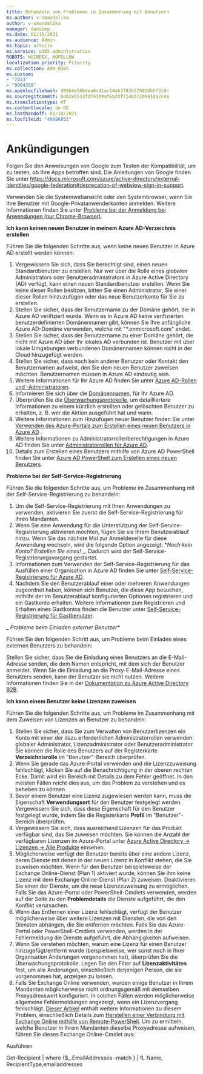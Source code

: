 ```yaml
---
title: Behandeln von Problemen im Zusammenhang mit Benutzern
ms.author: v-smandalika
author: v-smandalika
manager: dansimp
ms.date: 01/15/2021
ms.audience: Admin
ms.topic: article
ms.service: o365-administration
ROBOTS: NOINDEX, NOFOLLOW
localization_priority: Priority
ms.collection: Adm_O365
ms.custom:
- "7813"
- "9004358"
ms.openlocfilehash: d9964e50bdea0c41ac14ab3783b579034b5f2c8c
ms.sourcegitcommit: 6d02eb533fd74199af6b20f714b3720991da2c4a
ms.translationtype: HT
ms.contentlocale: de-DE
ms.lasthandoff: 01/18/2021
ms.locfileid: "49886852"
---
```

# <a name="announcements"></a>Ankündigungen

Folgen Sie den Anweisungen von Google zum Testen der Kompatibilität, um zu testen, ob Ihre Apps betroffen sind. Die Anleitungen von Google finden Sie unter https://docs.microsoft.com/azure/active-directory/external-identities/google-federation#deprecation-of-webview-sign-in-support.

Verwenden Sie die Systemwebansicht oder den Systembrowser, wenn Sie Ihre Benutzer mit Google-Privatanwenderkonten anmelden. Weitere Informationen finden Sie unter [Probleme bei der Anmeldung bei Anwendungen (nur Chrome-Browser)](https://docs.microsoft.com/office365/troubleshoot/miscellaneous/chrome-behavior-affects-applications).


**Ich kann keinen neuen Benutzer in meinem Azure AD-Verzeichnis erstellen**

Führen Sie die folgenden Schritte aus, wenn keine neuen Benutzer in Azure AD erstellt werden können:

1. Vergewissern Sie sich, dass Sie berechtigt sind, einen neuen Standardbenutzer zu erstellen. Nur wer über die Rolle eines globalen Administrators oder Benutzeradministrators in Azure Active Directory (AD) verfügt, kann einen neuen Standardbenutzer erstellen. Wenn Sie keine dieser Rollen besitzen, bitten Sie einen Administrator, Sie einer dieser Rollen hinzuzufügen oder das neue Benutzerkonto für Sie zu erstellen.
2. Stellen Sie sicher, dass der Benutzername zu der Domäne gehört, die in Azure AD verifiziert wurde. Wenn es in Azure AD keine verifizierten benutzerdefinierten Domänennamen gibt, können Sie Ihre anfängliche Azure AD-Domäne verwenden, welche mit "*.onmicrosoft.com" endet.
3. Stellen Sie sicher, dass der Benutzername zu einer Domäne gehört, die nicht mit Azure AD über Ihr lokales AD verbunden ist. Benutzer mit über lokale Umgebungen verbundenen Domänennamen können nicht in der Cloud hinzugefügt werden.
4. Stellen Sie sicher, dass noch kein anderer Benutzer oder Kontakt den Benutzernamen aufweist, den Sie dem neuen Benutzer zuweisen möchten. Benutzernamen müssen in Azure AD eindeutig sein.
5. Weitere Informationen für Ihr Azure AD finden Sie unter [Azure AD-Rollen und -Administratoren](https://ms.portal.azure.com/#blade/Microsoft_AAD_IAM/ActiveDirectoryMenuBlade/RolesAndAdministrators).
6. Informieren Sie sich über die [Domänennamen,](https://ms.portal.azure.com/#blade/Microsoft_AAD_IAM/ActiveDirectoryMenuBlade/Domains) für Ihr Azure AD.
7. Überprüfen Sie die [Überwachungsprotokolle](https://ms.portal.azure.com/#blade/Microsoft_AAD_IAM/ActiveDirectoryMenuBlade/Audit), um detailliertere Informationen zu einem kürzlich erstellten oder gelöschten Benutzer zu erhalten, z. B. wer die Aktion ausgeführt hat und wann.
8. Weitere Informationen zum Hinzufügen neuer Benutzer finden Sie unter [Verwenden des Azure-Portals zum Erstellen eines neuen Benutzers in Azure AD](https://docs.microsoft.com/azure/active-directory/fundamentals/add-users-azure-active-directory) .
9. Weitere Informationen zu Administratorrollenberechtigungen in Azure AD finden Sie unter [Administratorrollen für Azure AD](https://docs.microsoft.com/azure/active-directory/roles/permissions-reference).
10. Details zum Erstellen eines Benutzers mithilfe von Azure AD PowerShell finden Sie unter [Azure AD PowerShell zum Erstellen eines neuen Benutzers](https://docs.microsoft.com/powershell/module/azuread/new-azureaduser).

**Probleme bei der Self-Service-Registrierung**

Führen Sie die folgenden Schritte aus, um Probleme im Zusammenhang mit der Self-Service-Registrierung zu behandeln:

1. Um die Self-Service-Registrierung mit Ihren Anwendungen zu verwenden, aktivieren Sie zuerst die Self-Service-Registrierung für Ihren Mandanten. 
2. Wenn Sie eine Anwendung für die Unterstützung der Self-Service-Registrierung aktivieren möchten, fügen Sie sie Ihrem Benutzerablauf hinzu. Wenn Sie das nächste Mal zur Anmeldeseite für diese Anwendung wechseln, wird die folgende Option angezeigt: **_Noch kein Konto? Erstellen Sie eines!_* _. Dadurch wird der Self-Service-Registrierungsvorgang gestartet.
3. Informationen zum Verwenden der Self-Service-Registrierung für das Ausfüllen einer Organisation in Azure AD finden Sie unter [Self-Service-Registrierung für Azure AD](https://docs.microsoft.com/azure/active-directory/enterprise-users/directory-self-service-signup).
4. Nachdem Sie den Benutzerablauf einer oder mehreren Anwendungen zugeordnet haben, können sich Benutzer, die diese App besuchen, mithilfe der im Benutzerablauf konfigurierten Optionen registrieren und ein Gastkonto erhalten. Weitere Informationen zum Registrieren und Erhalten eines Gastkontos finden die Benutzer unter [Self-Service-Registrierung für Gastbenutzer](https://docs.microsoft.com/azure/active-directory/external-identities/self-service-sign-up-user-flow).

_ *Probleme beim Einladen externer Benutzer**

Führen Sie den folgenden Schritt aus, um Probleme beim Einladen eines externen Benutzers zu behandeln:

Stellen Sie sicher, dass Sie die Einladung eines Benutzers an die E-Mail-Adresse senden, die dem Namen entspricht, mit dem sich der Benutzer anmeldet. Wenn Sie die Einladung an die Proxy-E-Mail-Adresse eines Benutzers senden, kann der Benutzer sie nicht nutzen. Weitere Informationen finden Sie in der [Dokumentation zu Azure Active Directory B2B](https://docs.microsoft.com/azure/active-directory/external-identities/).

**Ich kann einem Benutzer keine Lizenzen zuweisen**

Führen Sie die folgenden Schritte aus, um Probleme im Zusammenhang mit dem Zuweisen von Lizenzen an Benutzer zu behandeln:

1. Stellen Sie sicher, dass Sie zum Verwalten von Benutzerlizenzen ein Konto mit einer der dazu erforderlichen Administratorrollen verwenden: globaler Administrator, Lizenzadministrator oder Benutzeradministrator. Sie können die Rolle des Benutzers auf der Registerkarte **Verzeichnisrolle** im "Benutzer"-Bereich überprüfen.
2. Wenn Sie gerade das Azure-Portal verwenden und die Lizenzzuweisung fehlschlägt, klicken Sie auf die Benachrichtigung in der oberen rechten Ecke. Damit wird ein Bereich mit Details zu dem Fehler geöffnet. In den meisten Fällen reicht dies aus, um das Problem zu verstehen und es beheben zu können.
3. Bevor einem Benutzer eine Lizenz zugewiesen werden kann, muss die Eigenschaft **Verwendungsort** für den Benutzer festgelegt werden. Vergewissern Sie sich, dass diese Eigenschaft für den Benutzer festgelegt wurde, indem Sie die Registerkarte **Profil** im "Benutzer"-Bereich überprüfen.
4. Vergewissern Sie sich, dass ausreichend Lizenzen für das Produkt verfügbar sind, das Sie zuweisen möchten. Sie können die Anzahl der verfügbaren Lizenzen im Azure-Portal unter [Azure Active Directory -> Lizenzen -> Alle Produkte](https://ms.portal.azure.com/#blade/Microsoft_AAD_IAM/LicensesMenuBlade/Products) einsehen.
5. Möglicherweise verfügt der Benutzer bereits über eine andere Lizenz, deren Dienste mit denen in der neuen Lizenz in Konflikt stehen, die Sie zuweisen möchten. Wenn für den Benutzer beispielsweise der Exchange Online-Dienst (Plan 1) aktiviert wurde, können Sie ihm keine Lizenz mit dem Exchange Online-Dienst (Plan 2) zuweisen. Deaktivieren Sie einen der Dienste, um die neue Lizenzzuweisung zu ermöglichen. Falls Sie das Azure-Portal oder PowerShell-Cmdlets verwenden, werden auf der Seite zu den **Problemdetails** die Dienste aufgeführt, die den Konflikt verursachen.
6. Wenn das Entfernen einer Lizenz fehlschlägt, verfügt der Benutzer möglicherweise über weitere Lizenzen mit Diensten, die von den Diensten abhängen, die Sie entfernen möchten. Falls Sie das Azure-Portal oder PowerShell-Cmdlets verwenden, werden in der Fehlermeldung die Dienste aufgeführt, die Abhängigkeiten aufweisen.
7. Wenn Sie verstehen möchten, warum eine Lizenz für einen Benutzer hinzugefügt/entfernt wurde (beispielsweise, wer sonst noch in Ihrer Organisation Änderungen vorgenommen hat), überprüfen Sie die Überwachungsprotokolle. Legen Sie den Filter auf **Lizenzaktivitäten** fest, um alle Änderungen, einschließlich derjenigen Person, die sie vorgenommen hat, anzeigen zu lassen.
8. Falls Sie Exchange Online verwenden, wurden einige Benutzer in Ihrem Mandanten möglicherweise nicht ordnungsgemäß mit demselben Proxyadresswert konfiguriert. In solchen Fällen werden möglicherweise allgemeine Fehlermeldungen angezeigt, wenn ein Lizenzvorgang fehlschlägt. [Dieser Artikel](https://docs.microsoft.com/exchange/troubleshoot/administration/proxy-address-being-used) enthält weitere Informationen zu diesem Problem, einschließlich Details zum [Herstellen einer Verbindung mit Exchange Online mithilfe von Remote-PowerShell](https://docs.microsoft.com/powershell/exchange/connect-to-exchange-online-powershell). Um zu ermitteln, welche Benutzer in Ihrem Mandanten dieselbe Proxyadresse aufweisen, führen Sie dieses Exchange Online-Cmdlet aus:

Ausführen

Get-Recipient | where {$_.EmailAddresses -match <user principal name>} | fL Name, RecipientType,emailaddresses





